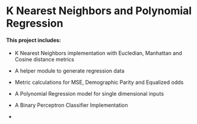 # K Nearest Neighbors and Polynomial Regression

#### This project includes: 

- K Nearest Neighbors implementation with Eucledian, Manhattan and Cosine distance metrics 

- A helper module to generate regression data

- Metric calculations for MSE, Demographic Parity and Equalized odds 

- A Polynomial Regression model for single dimensional inputs

- A Binary Perceptron Classifier Implementation

- 
